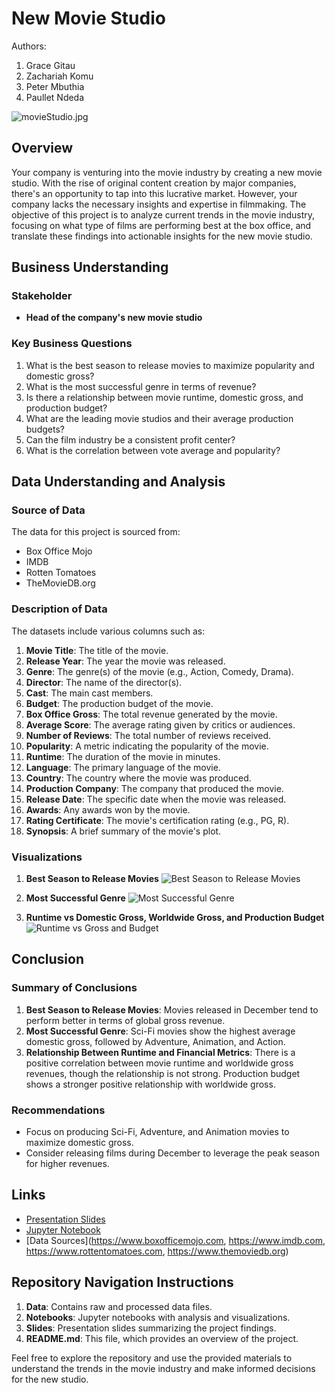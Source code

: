 # New Movie Studio

Authors:
1. Grace Gitau
2. Zachariah Komu
3. Peter Mbuthia
4. Paullet Ndeda

![movieStudio.jpg](attachment:movieStudio.jpg)

## Overview

Your company is venturing into the movie industry by creating a new movie studio. With the rise of original content creation by major companies, there's an opportunity to tap into this lucrative market. However, your company lacks the necessary insights and expertise in filmmaking. The objective of this project is to analyze current trends in the movie industry, focusing on what type of films are performing best at the box office, and translate these findings into actionable insights for the new movie studio.

## Business Understanding

### Stakeholder
- **Head of the company's new movie studio**

### Key Business Questions
1. What is the best season to release movies to maximize popularity and domestic gross?
2. What is the most successful genre in terms of revenue?
3. Is there a relationship between movie runtime, domestic gross, and production budget?
4. What are the leading movie studios and their average production budgets?
5. Can the film industry be a consistent profit center?
6. What is the correlation between vote average and popularity?

## Data Understanding and Analysis

### Source of Data
The data for this project is sourced from:
- Box Office Mojo
- IMDB
- Rotten Tomatoes
- TheMovieDB.org

### Description of Data
The datasets include various columns such as:
1. **Movie Title**: The title of the movie.
2. **Release Year**: The year the movie was released.
3. **Genre**: The genre(s) of the movie (e.g., Action, Comedy, Drama).
4. **Director**: The name of the director(s).
5. **Cast**: The main cast members.
6. **Budget**: The production budget of the movie.
7. **Box Office Gross**: The total revenue generated by the movie.
8. **Average Score**: The average rating given by critics or audiences.
9. **Number of Reviews**: The total number of reviews received.
10. **Popularity**: A metric indicating the popularity of the movie.
11. **Runtime**: The duration of the movie in minutes.
12. **Language**: The primary language of the movie.
13. **Country**: The country where the movie was produced.
14. **Production Company**: The company that produced the movie.
15. **Release Date**: The specific date when the movie was released.
16. **Awards**: Any awards won by the movie.
17. **Rating Certificate**: The movie's certification rating (e.g., PG, R).
18. **Synopsis**: A brief summary of the movie's plot.

### Visualizations

1. **Best Season to Release Movies**
   ![Best Season to Release Movies](path/to/your/plot1.png)

2. **Most Successful Genre**
   ![Most Successful Genre](path/to/your/plot2.png)

3. **Runtime vs Domestic Gross, Worldwide Gross, and Production Budget**
   ![Runtime vs Gross and Budget](path/to/your/plot3.png)

## Conclusion

### Summary of Conclusions
1. **Best Season to Release Movies**: Movies released in December tend to perform better in terms of global gross revenue.
2. **Most Successful Genre**: Sci-Fi movies show the highest average domestic gross, followed by Adventure, Animation, and Action.
3. **Relationship Between Runtime and Financial Metrics**: There is a positive correlation between movie runtime and worldwide gross revenues, though the relationship is not strong. Production budget shows a stronger positive relationship with worldwide gross.

### Recommendations
- Focus on producing Sci-Fi, Adventure, and Animation movies to maximize domestic gross.
- Consider releasing films during December to leverage the peak season for higher revenues.

## Links
- [Presentation Slides](path/to/your/presentation.pptx)
- [Jupyter Notebook](path/to/your/notebook.ipynb)
- [Data Sources](https://www.boxofficemojo.com, https://www.imdb.com, https://www.rottentomatoes.com, https://www.themoviedb.org)

## Repository Navigation Instructions

1. **Data**: Contains raw and processed data files.
2. **Notebooks**: Jupyter notebooks with analysis and visualizations.
3. **Slides**: Presentation slides summarizing the project findings.
4. **README.md**: This file, which provides an overview of the project.

Feel free to explore the repository and use the provided materials to understand the trends in the movie industry and make informed decisions for the new studio.
